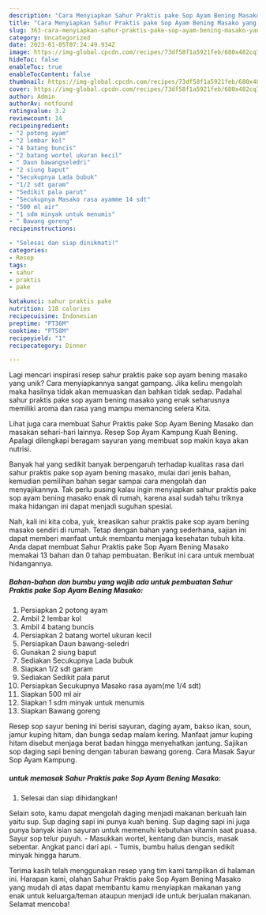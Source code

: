 ```yaml
---
description: "Cara Menyiapkan Sahur Praktis pake Sop Ayam Bening Masako yang Lezat"
title: "Cara Menyiapkan Sahur Praktis pake Sop Ayam Bening Masako yang Lezat"
slug: 363-cara-menyiapkan-sahur-praktis-pake-sop-ayam-bening-masako-yang-lezat
category: Uncategorized
date: 2023-01-05T07:24:49.934Z
image: https://img-global.cpcdn.com/recipes/73df58f1a5921feb/680x482cq70/sahur-praktis-pake-sop-ayam-bening-masako-foto-resep-utama.jpg
hideToc: false
enableToc: true
enableTocContent: false
thumbnail: https://img-global.cpcdn.com/recipes/73df58f1a5921feb/680x482cq70/sahur-praktis-pake-sop-ayam-bening-masako-foto-resep-utama.jpg
cover: https://img-global.cpcdn.com/recipes/73df58f1a5921feb/680x482cq70/sahur-praktis-pake-sop-ayam-bening-masako-foto-resep-utama.jpg
author: Admin
authorAv: notfound
ratingvalue: 3.2
reviewcount: 14
recipeingredient:
- "2 potong ayam"
- "2 lembar kol"
- "4 batang buncis"
- "2 batang wortel ukuran kecil"
- " Daun bawangseledri"
- "2 siung baput"
- "Secukupnya Lada bubuk"
- "1/2 sdt garam"
- "Sedikit pala parut"
- "Secukupnya Masako rasa ayamme 14 sdt"
- "500 ml air"
- "1 sdm minyak untuk menumis"
- " Bawang goreng"
recipeinstructions:

- "Selesai dan siap dinikmati!"
categories:
- Resep
tags:
- sahur
- praktis
- pake

katakunci: sahur praktis pake 
nutrition: 118 calories
recipecuisine: Indonesian
preptime: "PT36M"
cooktime: "PT58M"
recipeyield: "1"
recipecategory: Dinner

---
```





Lagi mencari inspirasi resep sahur praktis pake sop ayam bening masako yang unik? Cara menyiapkannya sangat gampang. Jika keliru mengolah maka hasilnya tidak akan memuaskan dan bahkan tidak sedap. Padahal sahur praktis pake sop ayam bening masako yang enak seharusnya memiliki aroma dan rasa yang mampu memancing selera Kita.





Lihat juga cara membuat Sahur Praktis pake Sop Ayam Bening Masako dan masakan sehari-hari lainnya. Resep Sop Ayam Kampung Kuah Bening. Apalagi dilengkapi beragam sayuran yang membuat sop makin kaya akan nutrisi.

Banyak hal yang sedikit banyak berpengaruh terhadap kualitas rasa dari sahur praktis pake sop ayam bening masako, mulai dari jenis bahan, kemudian pemilihan bahan segar sampai cara mengolah dan menyajikannya. Tak perlu pusing kalau ingin menyiapkan sahur praktis pake sop ayam bening masako enak di rumah, karena asal sudah tahu triknya maka hidangan ini dapat menjadi suguhan spesial.






Nah, kali ini kita coba, yuk, kreasikan sahur praktis pake sop ayam bening masako sendiri di rumah. Tetap dengan bahan yang sederhana, sajian ini dapat memberi manfaat untuk membantu menjaga kesehatan tubuh kita. Anda dapat membuat Sahur Praktis pake Sop Ayam Bening Masako memakai 13 bahan dan 0 tahap pembuatan. Berikut ini cara untuk membuat hidangannya.

<!--inarticleads1-->

##### Bahan-bahan dan bumbu yang wajib ada untuk pembuatan Sahur Praktis pake Sop Ayam Bening Masako:

1. Persiapkan 2 potong ayam
1. Ambil 2 lembar kol
1. Ambil 4 batang buncis
1. Persiapkan 2 batang wortel ukuran kecil
1. Persiapkan  Daun bawang-seledri
1. Gunakan 2 siung baput
1. Sediakan Secukupnya Lada bubuk
1. Siapkan 1/2 sdt garam
1. Sediakan Sedikit pala parut
1. Persiapkan Secukupnya Masako rasa ayam(me 1/4 sdt)
1. Siapkan 500 ml air
1. Siapkan 1 sdm minyak untuk menumis
1. Siapkan  Bawang goreng


Resep sop sayur bening ini berisi sayuran, daging ayam, bakso ikan, soun, jamur kuping hitam, dan bunga sedap malam kering. Manfaat jamur kuping hitam disebut menjaga berat badan hingga menyehatkan jantung. Sajikan sop daging sapi bening dengan taburan bawang goreng. Cara Masak Sayur Sop Ayam Kampung. 

<!--inarticleads2-->

#####  untuk memasak Sahur Praktis pake Sop Ayam Bening Masako:


1. Selesai dan siap dihidangkan!

Selain soto, kamu dapat mengolah daging menjadi makanan berkuah lain yaitu sup. Sup daging sapi ini punya kuah bening. Sup daging sapi ini juga punya banyak isian sayuran untuk memenuhi kebutuhan vitamin saat puasa. Sayur sop telur puyuh. - Masukkan wortel, kentang dan buncis, masak sebentar. Angkat panci dari api. - Tumis, bumbu halus dengan sedikit minyak hingga harum. 

Terima kasih telah menggunakan resep yang tim kami tampilkan di halaman ini. Harapan kami, olahan Sahur Praktis pake Sop Ayam Bening Masako yang mudah di atas dapat membantu kamu menyiapkan makanan yang enak untuk keluarga/teman ataupun menjadi ide untuk berjualan makanan. Selamat mencoba!
